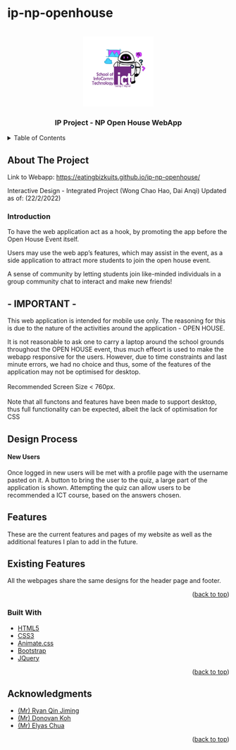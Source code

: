 # ip-np-openhouse

<div id="top"></div>

<!-- PROJECT LOGO -->
<br />
<div align="center">
  <a href="https://github.com/EatingBizkuits/ip-np-openhouse">
    <img src="./assets/main-logo.png" alt="Logo" width="160" height="160">
  </a>

<h3 align="center">IP Project - NP Open House WebApp</h3>
</div>



<!-- TABLE OF CONTENTS -->
<details>
  <summary>Table of Contents</summary>
  <ol>
    <li>
      <a href="#about-the-project">About The Project</a>
      <ul>
        <li><a href="#intro">Introduction</a></li>
        <li><a href="#impt">IMPORTANT</a></li>
        <li><a href="#desProcess">Design Process</a></li>
        <li><a href="allFeat">Features</a></li>
            <ul><a href="#existingFeat">Existing Features</a></ul>
        <li><a href="#built-with">Built With</a></li>
      </ul>
    </li>
    <li><a href="#acknowledgments">Acknowledgments</a></li>
  </ol>
</details>



<!-- ABOUT THE PROJECT -->
## About The Project
Link to Webapp: https://eatingbizkuits.github.io/ip-np-openhouse/

Interactive Design - Integrated Project (Wong Chao Hao, Dai Anqi) Updated as of: (22/2/2022)

<h3 id="intro">Introduction</h3>

<p>To have the web application act as a hook, by promoting the app before the Open House Event itself.</p>

<p>Users may use the web app’s features, which may assist in the event, as a side application to attract more students to join the open house event.</p>

<p>A sense of community by letting students join like-minded individuals in a group community chat to interact and make new friends!</p>

<h2 id="impt">- IMPORTANT -</h2>
<p>This web application is intended for mobile use only. The reasoning for this is due to the nature of the activities around the application - OPEN HOUSE.</p>

<p>It is not reasonable to ask one to carry a laptop around the school grounds throughout the OPEN HOUSE event, thus much effeort is used to make the webapp responsive for the users. However, due to time constraints and last minute errors, we had no choice and thus, some of the features of the application may not be optimised for desktop.<br><br> Recommended Screen Size < 760px.<br><br> Note that all functons and features have been made to support desktop, thus full functionality can be expected, albeit the lack of optimisation for CSS </p>

<h2 id="desProcess">Design Process</h2>
<h4>New Users</h4>

Once logged in new users will be met with a profile page with the username pasted on it. A button to bring the user to the quiz, a large part of the application is shown. Attempting the quiz can allow users to be recommended a ICT course, based on the answers chosen.


<h2 id="allFeat">Features</h2>
These are the current features and pages of my website as well as the additional features I plan to add in the future.

<h2 id="existingFeat">Existing Features</h2>
All the webpages share the same designs for the header page and footer.



<p align="right">(<a href="#top">back to top</a>)</p>



### Built With

* [HTML5](https://developer.mozilla.org/en-US/docs/Web/HTML)
* [CSS3](https://developer.mozilla.org/en-US/docs/Web/CSS)
* [Animate.css](https://animate.style)
* [Bootstrap](https://getbootstrap.com)
* [JQuery](https://jquery.com)

<p align="right">(<a href="#top">back to top</a>)</p>

<!-- ACKNOWLEDGMENTS -->
## Acknowledgments

* [(Mr) Ryan Qin Jiming]()
* [(Mr) Donovan Koh]()
* [(Mr) Elyas Chua]()

<p align="right">(<a href="#top">back to top</a>)</p>



<!-- MARKDOWN LINKS & IMAGES -->
<!-- https://www.markdownguide.org/basic-syntax/#reference-style-links -->
[contributors-shield]: https://img.shields.io/github/contributors/github_username/repo_name.svg?style=for-the-badge
[contributors-url]: https://github.com/github_username/repo_name/graphs/contributors
[forks-shield]: https://img.shields.io/github/forks/github_username/repo_name.svg?style=for-the-badge
[forks-url]: https://github.com/github_username/repo_name/network/members
[stars-shield]: https://img.shields.io/github/stars/github_username/repo_name.svg?style=for-the-badge
[stars-url]: https://github.com/github_username/repo_name/stargazers
[issues-shield]: https://img.shields.io/github/issues/github_username/repo_name.svg?style=for-the-badge
[issues-url]: https://github.com/github_username/repo_name/issues
[license-shield]: https://img.shields.io/github/license/github_username/repo_name.svg?style=for-the-badge
[license-url]: https://github.com/github_username/repo_name/blob/master/LICENSE.txt
[linkedin-shield]: https://img.shields.io/badge/-LinkedIn-black.svg?style=for-the-badge&logo=linkedin&colorB=555
[linkedin-url]: https://linkedin.com/in/linkedin_username
[product-screenshot]: images/screenshot.png
